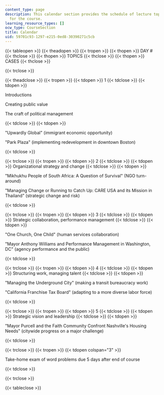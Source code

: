 ```yaml
---
content_type: page
description: This calendar section provides the schedule of lecture topics and cases
  for the course.
learning_resource_types: []
ocw_type: CourseSection
title: Calendar
uid: 59701c93-1297-e215-0ed8-30390271c5cb
---
```


{{< tableopen >}}
{{< theadopen >}}
{{< tropen >}}
{{< thopen >}}
DAY #
{{< thclose >}}
{{< thopen >}}
TOPICS
{{< thclose >}}
{{< thopen >}}
CASES
{{< thclose >}}

{{< trclose >}}

{{< theadclose >}}
{{< tropen >}}
{{< tdopen >}}
1
{{< tdclose >}}
{{< tdopen >}}


Introductions

Creating public value

The craft of political management


{{< tdclose >}}
{{< tdopen >}}


"Upwardly Global" (immigrant economic opportunity)

"Park Plaza" (implementing redevelopment in downtown Boston)


{{< tdclose >}}

{{< trclose >}}
{{< tropen >}}
{{< tdopen >}}
2
{{< tdclose >}}
{{< tdopen >}}
Organizational strategy and change
{{< tdclose >}}
{{< tdopen >}}


"Mikhukhu People of South Africa: A Question of Survival" (NGO turn-around)

"Managing Change or Running to Catch Up: CARE USA and its Mission in Thailand" (strategic change and risk)


{{< tdclose >}}

{{< trclose >}}
{{< tropen >}}
{{< tdopen >}}
3
{{< tdclose >}}
{{< tdopen >}}
Strategic collaboration, performance management
{{< tdclose >}}
{{< tdopen >}}


"One Church, One Child" (human services collaboration)

"Mayor Anthony Williams and Performance Management in Washington, DC" (agency performance and the public)


{{< tdclose >}}

{{< trclose >}}
{{< tropen >}}
{{< tdopen >}}
4
{{< tdclose >}}
{{< tdopen >}}
Structuring work, managing talent
{{< tdclose >}}
{{< tdopen >}}


"Managing the Underground City" (making a transit bureaucracy work)

"California Franchise Tax Board" (adapting to a more diverse labor force)


{{< tdclose >}}

{{< trclose >}}
{{< tropen >}}
{{< tdopen >}}
5
{{< tdclose >}}
{{< tdopen >}}
Strategic vision and leadership
{{< tdclose >}}
{{< tdopen >}}


"Mayor Purcell and the Faith Community Confront Nashville's Housing Needs" (citywide progress on a major challenge)


{{< tdclose >}}

{{< trclose >}}
{{< tropen >}}
{{< tdopen colspan="3" >}}


Take-home exam of word problems due 5 days after end of course


{{< tdclose >}}

{{< trclose >}}

{{< tableclose >}}